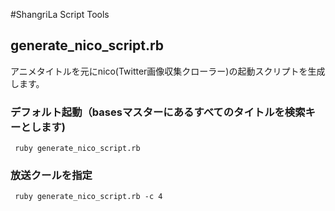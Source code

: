 #ShangriLa Script Tools


## generate_nico_script.rb

アニメタイトルを元にnico(Twitter画像収集クローラー)の起動スクリプトを生成します。

### デフォルト起動（basesマスターにあるすべてのタイトルを検索キーとします)

```
 ruby generate_nico_script.rb
```

### 放送クールを指定

```
 ruby generate_nico_script.rb -c 4
```
